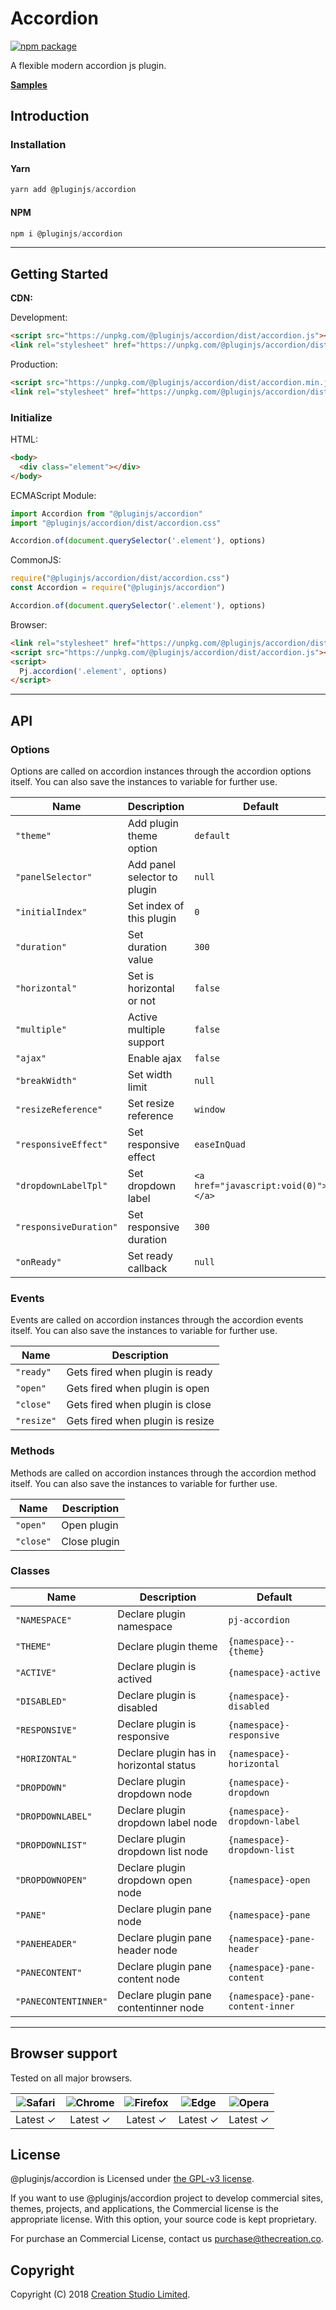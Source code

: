 # Accordion

[![npm package](https://img.shields.io/npm/v/@pluginjs/accordion.svg)](https://www.npmjs.com/package/@pluginjs/accordion)

A flexible modern accordion js plugin.

**[Samples](https://codesandbox.io/s/github/pluginjs/plugin.js/tree/master/modules/accordion/samples)**

## Introduction

### Installation

#### Yarn

```javascript
yarn add @pluginjs/accordion
```

#### NPM

```javascript
npm i @pluginjs/accordion
```

---

## Getting Started

**CDN:**

Development:

```html
<script src="https://unpkg.com/@pluginjs/accordion/dist/accordion.js"></script>
<link rel="stylesheet" href="https://unpkg.com/@pluginjs/accordion/dist/accordion.css">
```

Production:

```html
<script src="https://unpkg.com/@pluginjs/accordion/dist/accordion.min.js"></script>
<link rel="stylesheet" href="https://unpkg.com/@pluginjs/accordion/dist/accordion.min.css">
```

### Initialize

HTML:

```html
<body>
  <div class="element"></div>
</body>
```

ECMAScript Module:

```javascript
import Accordion from "@pluginjs/accordion"
import "@pluginjs/accordion/dist/accordion.css"

Accordion.of(document.querySelector('.element'), options)
```

CommonJS:

```javascript
require("@pluginjs/accordion/dist/accordion.css")
const Accordion = require("@pluginjs/accordion")

Accordion.of(document.querySelector('.element'), options)
```

Browser:

```html
<link rel="stylesheet" href="https://unpkg.com/@pluginjs/accordion/dist/accordion.css">
<script src="https://unpkg.com/@pluginjs/accordion/dist/accordion.js"></script>
<script>
  Pj.accordion('.element', options)
</script>
```

---

## API

### Options

Options are called on accordion instances through the accordion options itself.
You can also save the instances to variable for further use.

Name | Description | Default
-----|--------------|-----
`"theme"` | Add plugin theme option | `default`
`"panelSelector"` | Add panel selector to plugin | `null`
`"initialIndex"` | Set index of this plugin | `0`
`"duration"` | Set duration value | `300`
`"horizontal"` | Set is horizontal or not | `false`
`"multiple"` | Active multiple support | `false`
`"ajax"` | Enable ajax | `false`
`"breakWidth"` | Set width limit | `null`
`"resizeReference"` | Set resize reference | `window`
`"responsiveEffect"` | Set responsive effect | `easeInQuad`
`"dropdownLabelTpl"` | Set dropdown label | `<a href="javascript:void(0)"></a>`
`"responsiveDuration"` | Set responsive duration | `300`
`"onReady"` | Set ready callback | `null`

### Events

Events are called on accordion instances through the accordion events itself.
You can also save the instances to variable for further use.

Name | Description
-----|-----
`"ready"` | Gets fired when plugin is ready
`"open"` | Gets fired when plugin is open
`"close"` | Gets fired when plugin is close
`"resize"` | Gets fired when plugin is resize

### Methods

Methods are called on accordion instances through the accordion method itself.
You can also save the instances to variable for further use.

Name | Description
-----|-----
`"open"` | Open plugin
`"close"` | Close plugin

### Classes

Name | Description | Default
-----|------|------
`"NAMESPACE"` | Declare plugin namespace | `pj-accordion`
`"THEME"` | Declare plugin theme | `{namespace}--{theme}`
`"ACTIVE"` | Declare plugin is actived | `{namespace}-active`
`"DISABLED"` | Declare plugin is disabled | `{namespace}-disabled`
`"RESPONSIVE"` | Declare plugin is responsive | `{namespace}-responsive`
`"HORIZONTAL"` | Declare plugin has in horizontal status | `{namespace}-horizontal`
`"DROPDOWN"` | Declare plugin dropdown node | `{namespace}-dropdown`
`"DROPDOWNLABEL"` | Declare plugin dropdown label node | `{namespace}-dropdown-label`
`"DROPDOWNLIST"` | Declare plugin dropdown list node | `{namespace}-dropdown-list`
`"DROPDOWNOPEN"` | Declare plugin dropdown open node | `{namespace}-open`
`"PANE"` | Declare plugin pane node | `{namespace}-pane`
`"PANEHEADER"` | Declare plugin pane header node | `{namespace}-pane-header`
`"PANECONTENT"` | Declare plugin pane content node | `{namespace}-pane-content`
`"PANECONTENTINNER"` | Declare plugin pane contentinner node | `{namespace}-pane-content-inner`
---

## Browser support

Tested on all major browsers.

| <img src="https://raw.githubusercontent.com/alrra/browser-logos/master/src/safari/safari_32x32.png" alt="Safari"> | <img src="https://raw.githubusercontent.com/alrra/browser-logos/master/src/chrome/chrome_32x32.png" alt="Chrome"> | <img src="https://raw.githubusercontent.com/alrra/browser-logos/master/src/firefox/firefox_32x32.png" alt="Firefox"> | <img src="https://raw.githubusercontent.com/alrra/browser-logos/master/src/edge/edge_32x32.png" alt="Edge"> | <img src="https://raw.githubusercontent.com/alrra/browser-logos/master/src/opera/opera_32x32.png" alt="Opera"> |
|:--:|:--:|:--:|:--:|:--:|
| Latest ✓ | Latest ✓ | Latest ✓ | Latest ✓ | Latest ✓ |

## License

@pluginjs/accordion is Licensed under [the GPL-v3 license](LICENSE).

If you want to use @pluginjs/accordion project to develop commercial sites, themes, projects, and applications, the Commercial license is the appropriate license. With this option, your source code is kept proprietary.

For purchase an Commercial License, contact us purchase@thecreation.co.

## Copyright

Copyright (C) 2018 [Creation Studio Limited](creationstudio.com).